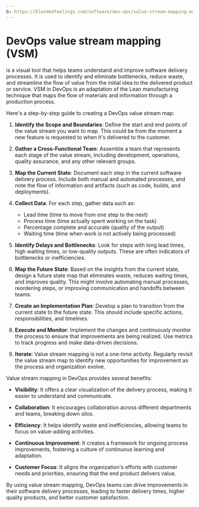 ```yaml
---
b: https://blendedfeelings.com/software/dev-ops/value-stream-mapping.md
---
```


# DevOps value stream mapping (VSM) 
is a visual tool that helps teams understand and improve software delivery processes. It is used to identify and eliminate bottlenecks, reduce waste, and streamline the flow of value from the initial idea to the delivered product or service. VSM in DevOps is an adaptation of the Lean manufacturing technique that maps the flow of materials and information through a production process.

Here's a step-by-step guide to creating a DevOps value stream map:

1. **Identify the Scope and Boundaries**: Define the start and end points of the value stream you want to map. This could be from the moment a new feature is requested to when it's delivered to the customer.

2. **Gather a Cross-Functional Team**: Assemble a team that represents each stage of the value stream, including development, operations, quality assurance, and any other relevant groups.

3. **Map the Current State**: Document each step in the current software delivery process. Include both manual and automated processes, and note the flow of information and artifacts (such as code, builds, and deployments).

4. **Collect Data**: For each step, gather data such as:
   - Lead time (time to move from one step to the next)
   - Process time (time actually spent working on the task)
   - Percentage complete and accurate (quality of the output)
   - Waiting time (time when work is not actively being processed)

5. **Identify Delays and Bottlenecks**: Look for steps with long lead times, high waiting times, or low-quality outputs. These are often indicators of bottlenecks or inefficiencies.

6. **Map the Future State**: Based on the insights from the current state, design a future state map that eliminates waste, reduces waiting times, and improves quality. This might involve automating manual processes, reordering steps, or improving communication and handoffs between teams.

7. **Create an Implementation Plan**: Develop a plan to transition from the current state to the future state. This should include specific actions, responsibilities, and timelines.

8. **Execute and Monitor**: Implement the changes and continuously monitor the process to ensure that improvements are being realized. Use metrics to track progress and make data-driven decisions.

9. **Iterate**: Value stream mapping is not a one-time activity. Regularly revisit the value stream map to identify new opportunities for improvement as the process and organization evolve.

Value stream mapping in DevOps provides several benefits:

- **Visibility**: It offers a clear visualization of the delivery process, making it easier to understand and communicate.

- **Collaboration**: It encourages collaboration across different departments and teams, breaking down silos.

- **Efficiency**: It helps identify waste and inefficiencies, allowing teams to focus on value-adding activities.

- **Continuous Improvement**: It creates a framework for ongoing process improvements, fostering a culture of continuous learning and adaptation.

- **Customer Focus**: It aligns the organization's efforts with customer needs and priorities, ensuring that the end product delivers value.

By using value stream mapping, DevOps teams can drive improvements in their software delivery processes, leading to faster delivery times, higher quality products, and better customer satisfaction.